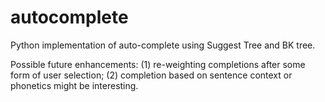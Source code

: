 autocomplete
============

Python implementation of auto-complete using Suggest Tree and BK tree.

Possible future enhancements: (1) re-weighting completions after some form of user selection; (2) completion based on sentence context or phonetics might be interesting.
